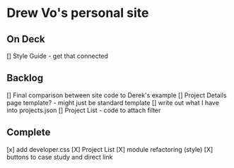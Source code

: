 # Drew Vo's personal site

## On Deck
[] Style Guide - get that connected


## Backlog
[] Final comparison between site code to Derek's example
[] Project Details page template? - might just be standard template
	[] write out what I have into projects.json
[] Project List - code to attach filter


## Complete
[x] add developer.css
[X] Project List
	[X] module refactoring (style)
	[X] buttons to case study and direct link